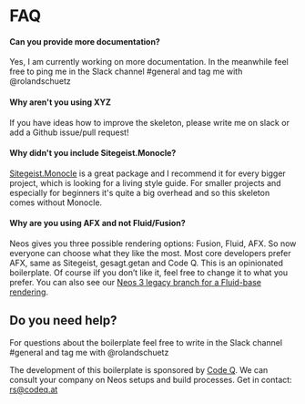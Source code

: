 # FAQ

#### Can you provide more documentation?

Yes, I am currently working on more documentation. In the meanwhile feel free to ping me in the Slack channel #general and tag me with @rolandschuetz

#### Why aren't you using XYZ

If you have ideas how to improve the skeleton, please write me on slack or add a Github issue/pull request!

#### Why didn't you include Sitegeist.Monocle?

[Sitegeist.Monocle](https://github.com/sitegeist/Sitegeist.Monocle) is a great package and I recommend it for every bigger project, which is looking for a living style guide. For smaller projects and especially for beginners it's quite a big overhead and so this skeleton comes without Monocle.

#### Why are you using AFX and not Fluid/Fusion?

Neos gives you three possible rendering options: Fusion, Fluid, AFX. So now everyone can choose what they like the most.
Most core developers prefer AFX, same as Sitegeist, gesagt.getan and Code Q. This is an opinionated boilerplate. Of course iIf you don’t like it, feel free to change it to what you prefer. You can also see our [Neos 3 legacy branch for a Fluid-base rendering](https://github.com/code-q-web-factory/Neos-Skeleton/tree/neos-3-fluid).

## Do you need help?

For questions about the boilerplate feel free to write in the Slack channel #general and tag me with @rolandschuetz

The development of this boilerplate is sponsored by [Code Q](https://codeq.at/de/kontakt). We can consult your company on Neos setups and build processes. Get in contact: rs@codeq.at
